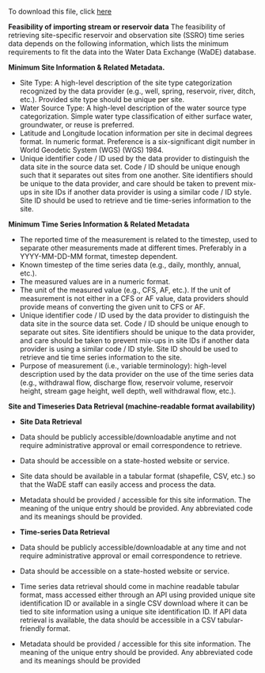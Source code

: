 To download this file, click [here](https://github.com/WSWCWaterDataExchange/MappingStatesDataToWaDE2.0/raw/master/1_DataTableTemplatesAndMetadata/Site_Specific_Data/template_site_specific_data_WaDE.xlsx) 




**Feasibility of importing stream or reservoir data**
The feasibility of retrieving site-specific reservoir and observation site (SSRO) time series data depends on the following information, which lists the minimum requirements to fit the data into the Water Data Exchange (WaDE) database. 


**Minimum Site Information & Related Metadata.**

* Site Type: A high-level description of the site type categorization recognized by the data provider (e.g., well, spring, reservoir, river, ditch, etc.). Provided site type should be unique per site.
* Water Source Type: A high-level description of the water source type categorization. Simple water type classification of either surface water, groundwater, or reuse is preferred. 
* Latitude and Longitude location information per site in decimal degrees format. In numeric format. Preference is a six-significant digit number in World Geodetic System (WGS) (WGS) 1984.
* Unique identifier code / ID used by the data provider to distinguish the data site in the source data set. Code / ID should be unique enough such that it separates out sites from one another. Site identifiers should be unique to the data provider, and care should be taken to prevent mix-ups in site IDs if another data provider is using a similar code / ID style. Site ID should be used to retrieve and tie time-series information to the site.  


**Minimum Time Series Information & Related Metadata**

* The reported time of the measurement is related to the timestep, used to separate other measurements made at different times. Preferably in a YYYY-MM-DD-MM format, timestep dependent.
* Known timestep of the time series data (e.g., daily, monthly, annual, etc.).
* The measured values are in a numeric format.
* The unit of the measured value (e.g., CFS, AF, etc.). If the unit of measurement is not either in a CFS or AF value, data providers should provide means of converting the given unit to CFS or AF.
* Unique identifier code / ID used by the data provider to distinguish the data site in the source data set. Code / ID should be unique enough to separate out sites. Site identifiers should be unique to the data provider, and care should be taken to prevent mix-ups in site IDs if another data provider is using a similar code / ID style. Site ID should be used to retrieve and tie time series information to the site.
* Purpose of measurement (i.e., variable terminology): high-level description used by the data provider on the use of the time series data (e.g., withdrawal flow, discharge flow, reservoir volume, reservoir height, stream gage height, well depth, well withdrawal flow, etc.).


**Site and Timeseries Data Retrieval (machine-readable format availability)**

* **Site Data Retrieval**
* Data should be publicly accessible/downloadable anytime and not require administrative approval or email correspondence to retrieve.
* Data should be accessible on a state-hosted website or service.
* Site data should be available in a tabular format (shapefile, CSV, etc.) so that the WaDE staff can easily access and process the data.
* Metadata should be provided / accessible for this site information. The meaning of the unique entry should be provided. Any abbreviated code and its meanings should be provided.

* **Time-series Data Retrieval**
* Data should be publicly accessible/downloadable at any time and not require administrative approval or email correspondence to retrieve.
* Data should be accessible on a state-hosted website or service.
* Time series data retrieval should come in machine readable tabular format, mass accessed either through an API using provided unique site identification ID or available in a single CSV download where it can be tied to site information using a unique site identification ID. If API data retrieval is available, the data should be accessible in a CSV tabular-friendly format.
* Metadata should be provided / accessible for this site information. The meaning of the unique entry should be provided. Any abbreviated code and its meanings should be provided
